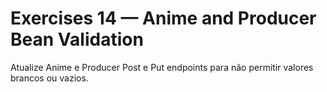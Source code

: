 # Exercises 14 — Anime and Producer Bean Validation

Atualize Anime e Producer Post e Put endpoints para não permitir valores brancos ou vazios.